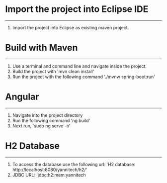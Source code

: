 # Import the project into Eclipse IDE
************************************
1. Import the project into Eclipse as existing maven project.


# Build with Maven
******************
1. Use a terminal and command line and navigate inside the project.
2. Build the project with 'mvn clean install'
3. Run the project with the following command './mvnw spring-boot:run'


# Angular
**********
1. Navigate into the project directory
2. Run the following command 'ng build'
3. Next run, 'sudo ng serve -o'

# H2 Database
**************
1. To access the database use the following url: 'H2 database: http://localhost:8080/yannitech/h2/'
2. JDBC URL: 'jdbc:h2:mem:yannitech



